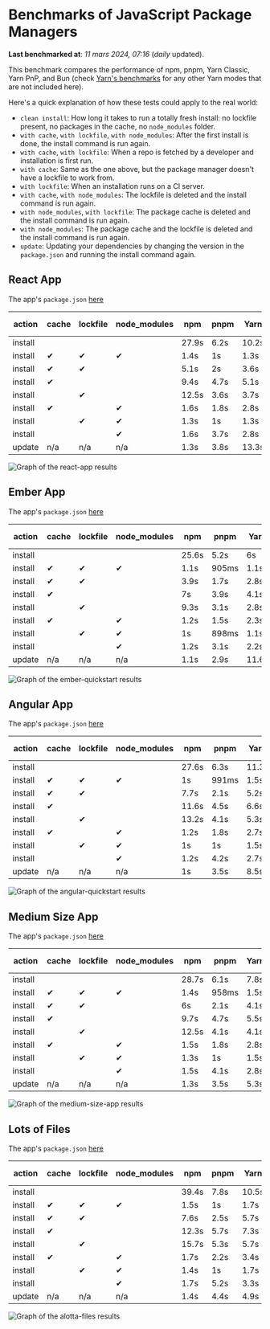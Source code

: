 # Benchmarks of JavaScript Package Managers

**Last benchmarked at**: _11 mars 2024, 07:16_ (_daily_ updated).

This benchmark compares the performance of npm, pnpm, Yarn Classic, Yarn PnP, and Bun (check [Yarn's benchmarks](https://yarnpkg.com/benchmarks) for any other Yarn modes that are not included here).

Here's a quick explanation of how these tests could apply to the real world:

- `clean install`: How long it takes to run a totally fresh install: no lockfile present, no packages in the cache, no `node_modules` folder.
- `with cache`, `with lockfile`, `with node_modules`: After the first install is done, the install command is run again.
- `with cache`, `with lockfile`: When a repo is fetched by a developer and installation is first run.
- `with cache`: Same as the one above, but the package manager doesn't have a lockfile to work from.
- `with lockfile`: When an installation runs on a CI server.
- `with cache`, `with node_modules`: The lockfile is deleted and the install command is run again.
- `with node_modules`, `with lockfile`: The package cache is deleted and the install command is run again.
- `with node_modules`: The package cache and the lockfile is deleted and the install command is run again.
- `update`: Updating your dependencies by changing the version in the `package.json` and running the install command again.

## React App

The app's `package.json` [here](./fixtures/react-app/package.json)

| action  | cache | lockfile | node_modules| npm | pnpm | Yarn | Yarn PnP | Bun |
| ---     | ---   | ---      | ---         | --- | ---  | ---  | ---      | --- |
| install |       |          |             | 27.9s | 6.2s | 10.2s | 2.8s | 1.6s |
| install | ✔     | ✔        | ✔           | 1.4s | 1s | 1.3s | n/a | 55ms |
| install | ✔     | ✔        |             | 5.1s | 2s | 3.6s | 1s | 450ms |
| install | ✔     |          |             | 9.4s | 4.7s | 5.1s | 2.5s | 466ms |
| install |       | ✔        |             | 12.5s | 3.6s | 3.7s | 1s | 421ms |
| install | ✔     |          | ✔           | 1.6s | 1.8s | 2.8s | n/a | 76ms |
| install |       | ✔        | ✔           | 1.3s | 1s | 1.3s | n/a | 52ms |
| install |       |          | ✔           | 1.6s | 3.7s | 2.8s | n/a | 72ms |
| update  | n/a | n/a | n/a | 1.3s | 3.8s | 13.3s | 3.3s | 54ms |

<img alt="Graph of the react-app results" src="results/img/react-app.svg" />

## Ember App

The app's `package.json` [here](./fixtures/ember-quickstart/package.json)

| action  | cache | lockfile | node_modules| npm | pnpm | Yarn | Yarn PnP | Bun |
| ---     | ---   | ---      | ---         | --- | ---  | ---  | ---      | --- |
| install |       |          |             | 25.6s | 5.2s | 6s | 2.4s | 1.2s |
| install | ✔     | ✔        | ✔           | 1.1s | 905ms | 1.1s | n/a | 34ms |
| install | ✔     | ✔        |             | 3.9s | 1.7s | 2.8s | 989ms | 340ms |
| install | ✔     |          |             | 7s | 3.9s | 4.1s | 2.1s | 368ms |
| install |       | ✔        |             | 9.3s | 3.1s | 2.8s | 970ms | 325ms |
| install | ✔     |          | ✔           | 1.2s | 1.5s | 2.3s | n/a | 50ms |
| install |       | ✔        | ✔           | 1s | 898ms | 1.1s | n/a | 31ms |
| install |       |          | ✔           | 1.2s | 3.1s | 2.2s | n/a | 52ms |
| update  | n/a | n/a | n/a | 1.1s | 2.9s | 11.6s | 3.6s | 35ms |

<img alt="Graph of the ember-quickstart results" src="results/img/ember-quickstart.svg" />

## Angular App

The app's `package.json` [here](./fixtures/angular-quickstart/package.json)

| action  | cache | lockfile | node_modules| npm | pnpm | Yarn | Yarn PnP | Bun |
| ---     | ---   | ---      | ---         | --- | ---  | ---  | ---      | --- |
| install |       |          |             | 27.6s | 6.3s | 11.3s | 2.9s | 2s |
| install | ✔     | ✔        | ✔           | 1s | 991ms | 1.5s | n/a | 36ms |
| install | ✔     | ✔        |             | 7.7s | 2.1s | 5.2s | 1.3s | 779ms |
| install | ✔     |          |             | 11.6s | 4.5s | 6.6s | 2.5s | 781ms |
| install |       | ✔        |             | 13.2s | 4.1s | 5.3s | 1.3s | 735ms |
| install | ✔     |          | ✔           | 1.2s | 1.8s | 2.7s | n/a | 50ms |
| install |       | ✔        | ✔           | 1s | 1s | 1.5s | n/a | 43ms |
| install |       |          | ✔           | 1.2s | 4.2s | 2.7s | n/a | 52ms |
| update  | n/a | n/a | n/a | 1s | 3.5s | 8.5s | 2.7s | 38ms |

<img alt="Graph of the angular-quickstart results" src="results/img/angular-quickstart.svg" />

## Medium Size App

The app's `package.json` [here](./fixtures/medium-size-app/package.json)

| action  | cache | lockfile | node_modules| npm | pnpm | Yarn | Yarn PnP | Bun |
| ---     | ---   | ---      | ---         | --- | ---  | ---  | ---      | --- |
| install |       |          |             | 28.7s | 6.1s | 7.8s | 3s | 1.1s |
| install | ✔     | ✔        | ✔           | 1.4s | 958ms | 1.5s | n/a | 39ms |
| install | ✔     | ✔        |             | 6s | 2.1s | 4.1s | 1.3s | 458ms |
| install | ✔     |          |             | 9.7s | 4.7s | 5.5s | 2.6s | 480ms |
| install |       | ✔        |             | 12.5s | 4.1s | 4.1s | 1.2s | 441ms |
| install | ✔     |          | ✔           | 1.5s | 1.8s | 2.8s | n/a | 51ms |
| install |       | ✔        | ✔           | 1.3s | 1s | 1.5s | n/a | 35ms |
| install |       |          | ✔           | 1.5s | 4.1s | 2.8s | n/a | 52ms |
| update  | n/a | n/a | n/a | 1.3s | 3.5s | 5.3s | 2.4s | 48ms |

<img alt="Graph of the medium-size-app results" src="results/img/medium-size-app.svg" />

## Lots of Files

The app's `package.json` [here](./fixtures/alotta-files/package.json)

| action  | cache | lockfile | node_modules| npm | pnpm | Yarn | Yarn PnP | Bun |
| ---     | ---   | ---      | ---         | --- | ---  | ---  | ---      | --- |
| install |       |          |             | 39.4s | 7.8s | 10.5s | 3.5s | 2.1s |
| install | ✔     | ✔        | ✔           | 1.5s | 1s | 1.7s | n/a | 58ms |
| install | ✔     | ✔        |             | 7.6s | 2.5s | 5.7s | 1.4s | 696ms |
| install | ✔     |          |             | 12.3s | 5.7s | 7.3s | 3s | 702ms |
| install |       | ✔        |             | 15.7s | 5.3s | 5.7s | 1.4s | 678ms |
| install | ✔     |          | ✔           | 1.7s | 2.2s | 3.4s | n/a | 77ms |
| install |       | ✔        | ✔           | 1.4s | 1s | 1.7s | n/a | 51ms |
| install |       |          | ✔           | 1.7s | 5.2s | 3.3s | n/a | 75ms |
| update  | n/a | n/a | n/a | 1.4s | 4.4s | 4.9s | 3.2s | 103ms |

<img alt="Graph of the alotta-files results" src="results/img/alotta-files.svg" />